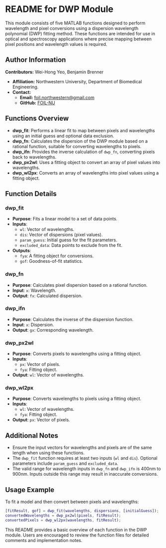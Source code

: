 # README for DWP Module

This module consists of five MATLAB functions designed to perform wavelength and pixel conversions using a dispersion wavelength polynomial (DWP) fitting method. These functions are intended for use in optical and spectroscopy applications where precise mapping between pixel positions and wavelength values is required.

## Author Information

**Contributors:** Wei-Hong Yeo, Benjamin Brenner
- **Affiliation:** Northwestern University, Department of Biomedical Engineering.
- **Contact:** 
  - **Email:** foil.northwestern@gmail.com
  - **GitHub:** [FOIL-NU](https://github.com/FOIL-NU)

## Functions Overview
- **dwp_fit**: Performs a linear fit to map between pixels and wavelengths using an initial guess and optional data exclusion.
- **dwp_fn**: Calculates the dispersion of the DWP module based on a rational function, suitable for converting wavelengths to pixels.
- **dwp_ifn**: Provides the inverse calculation of `dwp_fn`, converting pixels back to wavelengths.
- **dwp_px2wl**: Uses a fitting object to convert an array of pixel values into wavelengths.
- **dwp_wl2px**: Converts an array of wavelengths into pixel values using a fitting object.

## Function Details

### dwp_fit
- **Purpose**: Fits a linear model to a set of data points.
- **Inputs**:
  - `wl`: Vector of wavelengths.
  - `dis`: Vector of dispersions (pixel values).
  - `param_guess`: Initial guess for the fit parameters.
  - `excluded_data`: Data points to exclude from the fit.
- **Outputs**:
  - `fya`: A fitting object for conversions.
  - `gof`: Goodness-of-fit statistics.

### dwp_fn
- **Purpose**: Calculates pixel dispersion based on a rational function.
- **Input**: `x`: Wavelength.
- **Output**: `fx`: Calculated dispersion.

### dwp_ifn
- **Purpose**: Calculates the inverse of the dispersion function.
- **Input**: `x`: Dispersion.
- **Output**: `gx`: Corresponding wavelength.

### dwp_px2wl
- **Purpose**: Converts pixels to wavelengths using a fitting object.
- **Inputs**:
  - `px`: Vector of pixels.
  - `fya`: Fitting object.
- **Output**: `wl`: Vector of wavelengths.

### dwp_wl2px
- **Purpose**: Converts wavelengths to pixels using a fitting object.
- **Inputs**:
  - `wl`: Vector of wavelengths.
  - `fya`: Fitting object.
- **Output**: `px`: Vector of pixels.

## Additional Notes
- Ensure the input vectors for wavelengths and pixels are of the same length when using these functions.
- The `dwp_fit` function requires at least two inputs (`wl` and `dis`). Optional parameters include `param_guess` and `excluded_data`.
- The valid range for wavelength inputs in `dwp_fn` and `dwp_ifn` is 400nm to 900nm. Inputs outside this range may result in inaccurate conversions.

## Usage Example

To fit a model and then convert between pixels and wavelengths:
```matlab
[fitResult, gof] = dwp_fit(wavelengths, dispersions, [initialGuess]);
convertedWavelengths = dwp_px2wl(pixels, fitResult);
convertedPixels = dwp_wl2px(wavelengths, fitResult);
```

This README provides a basic overview of each function in the DWP module. Users are encouraged to review the function files for detailed comments and implementation notes.
